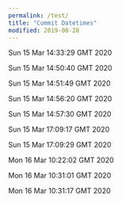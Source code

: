 ```yaml
---
permalink: /test/
title: "Commit Datetimes"
modified: 2019-08-28
---
```



Sun 15 Mar 14:33:29 GMT 2020

Sun 15 Mar 14:50:40 GMT 2020

Sun 15 Mar 14:51:49 GMT 2020

Sun 15 Mar 14:56:20 GMT 2020

Sun 15 Mar 14:57:30 GMT 2020

Sun 15 Mar 17:09:17 GMT 2020

Sun 15 Mar 17:09:29 GMT 2020

Mon 16 Mar 10:22:02 GMT 2020

Mon 16 Mar 10:31:01 GMT 2020

Mon 16 Mar 10:31:17 GMT 2020
